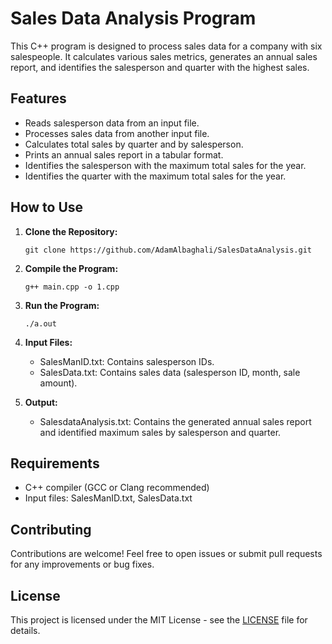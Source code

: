 # Sales Data Analysis Program

This C++ program is designed to process sales data for a company with six salespeople. It calculates various sales metrics, generates an annual sales report, and identifies the salesperson and quarter with the highest sales.

## Features

- Reads salesperson data from an input file.
- Processes sales data from another input file.
- Calculates total sales by quarter and by salesperson.
- Prints an annual sales report in a tabular format.
- Identifies the salesperson with the maximum total sales for the year.
- Identifies the quarter with the maximum total sales for the year.

## How to Use

1. **Clone the Repository:**
   ```
   git clone https://github.com/AdamAlbaghali/SalesDataAnalysis.git
   ```

2. **Compile the Program:**
   ```
   g++ main.cpp -o 1.cpp
   ```

3. **Run the Program:**
   ```
   ./a.out
   ```

4. **Input Files:**
   - SalesManID.txt: Contains salesperson IDs.
   - SalesData.txt: Contains sales data (salesperson ID, month, sale amount).

5. **Output:**
   - SalesdataAnalysis.txt: Contains the generated annual sales report and identified maximum sales by salesperson and quarter.

## Requirements

- C++ compiler (GCC or Clang recommended)
- Input files: SalesManID.txt, SalesData.txt

## Contributing

Contributions are welcome! Feel free to open issues or submit pull requests for any improvements or bug fixes.

## License

This project is licensed under the MIT License - see the [LICENSE](LICENSE) file for details.
